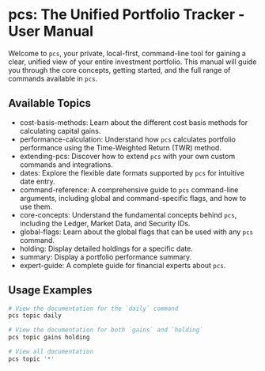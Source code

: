 # pcs: The Unified Portfolio Tracker - User Manual

Welcome to `pcs`, your private, local-first, command-line tool for gaining a clear, unified view of your entire investment portfolio. This manual will guide you through the core concepts, getting started, and the full range of commands available in `pcs`.

## Available Topics

* cost-basis-methods: Learn about the different cost basis methods for calculating capital gains.
* performance-calculation: Understand how `pcs` calculates portfolio performance using the Time-Weighted Return (TWR) method.
* extending-pcs: Discover how to extend `pcs` with your own custom commands and integrations.
* dates: Explore the flexible date formats supported by `pcs` for intuitive date entry.
* command-reference: A comprehensive guide to `pcs` command-line arguments, including global and command-specific flags, and how to use them.
* core-concepts: Understand the fundamental concepts behind `pcs`, including the Ledger, Market Data, and Security IDs.
* global-flags: Learn about the global flags that can be used with any `pcs` command.
* holding: Display detailed holdings for a specific date.
* summary: Display a portfolio performance summary.
* expert-guide: A complete guide for financial experts about `pcs`.

## Usage Examples

```bash
# View the documentation for the `daily` command
pcs topic daily

# View the documentation for both `gains` and `holding`
pcs topic gains holding

# View all documentation
pcs topic '*'
```
